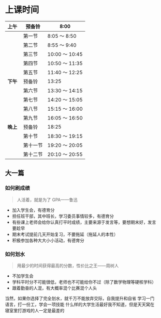 #

# 上课时间

| **上午 ​** | 预备铃   | 8:00           |
| ---------- | -------- | -------------- |
|            | 第一节   | 8:05 ～ 8:50   |
|            | 第二节   | 8:55 ～ 9:40   |
|            | 第三节   | 10:00 ～ 10:45 |
|            | 第四节   | 10:50 ～ 11:35 |
|            | 第五节   | 11:40 ～ 12:25 |
| **下午**   | 预备铃   | 13:25          |
|            | 第六节   | 13:30 ～ 14:15 |
|            | 第七节   | 14:20 ～ 15:05 |
|            | 第八节   | 15:15 ～ 16:00 |
|            | 第九节   | 16:05 ～ 16:50 |
| **晚上**   | 预备铃   | 18:25          |
|            | 第十节   | 18:30 ～ 19:15 |
|            | 第十一节 | 19:20 ～ 20:05 |
|            | 第十二节 | 20:10 ～ 20:55 |

## 大一篇

### 如何刷成绩

> 人活着，就是为了 GPA——鲁迅

- 加入学生会，有德育分
- 担任班干部，其中班长，学习委员事情较多，有德育分
- 有些课上老师会给你认真打平时成绩，主要来源于发言等，要想期末好，发言要趁早
- 期末考试提前几天开始复习，不要拖延（拖延人的本性）
- 积极参加各种大大小小活动，有德育分

### 如何划水

> 用最少的时间获得最高的分数，性价比之王——周树人

- 不加学生会
- 学科平时分不可能很低，老师也不可能给你不过（除了数学物理等硬核学科）
- 跟着勤奋的人混，有大概率混个比赛混个人头

当然，如果你选择了完全划水，就千万不能放弃交际，自我提升和自省
学习一门语言，打一份工，学会一项技能
什么样的大学生活最好我不知道，但是天天窝在寝室里打游戏的人一定是最差的
